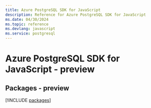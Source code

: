 ```yaml
---
title: Azure PostgreSQL SDK for JavaScript
description: Reference for Azure PostgreSQL SDK for JavaScript
ms.date: 04/30/2024
ms.topic: reference
ms.devlang: javascript
ms.service: postgresql
---
```

# Azure PostgreSQL SDK for JavaScript - preview
## Packages - preview
[!INCLUDE [packages](postgresql-index.md)]